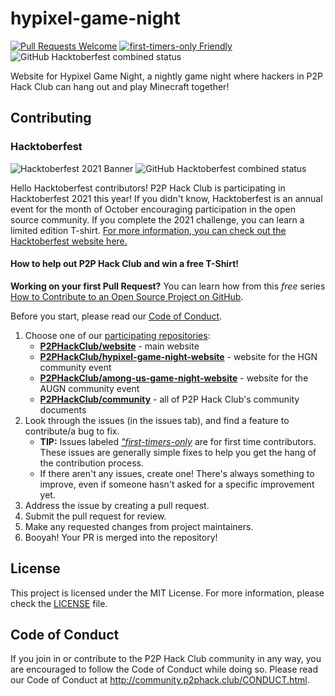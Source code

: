 # hypixel-game-night

[![Pull Requests Welcome](https://img.shields.io/badge/PRs-welcome-brightgreen.svg?style=flat)](https://makeapullrequest.com)
[![first-timers-only Friendly](https://img.shields.io/badge/first--timers--only-friendly-blue.svg)](https://www.firsttimersonly.com/)
![GitHub Hacktoberfest combined status](https://img.shields.io/github/hacktoberfest/2021/P2PHackClub/hypixel-game-night-website)

Website for Hypixel Game Night, a nightly game night where hackers in P2P Hack Club can hang out and play Minecraft together!

## Contributing

### Hacktoberfest
![Hacktoberfest 2021 Banner](https://user-images.githubusercontent.com/18013689/136124188-d4fb5a94-9361-49ef-b72c-94fe8b00f0e8.png)
![GitHub Hacktoberfest combined status](https://img.shields.io/github/hacktoberfest/2021/P2PHackClub/hypixel-game-night-website)

Hello Hacktoberfest contributors! P2P Hack Club is participating in Hacktoberfest 2021 this year! If you didn't know, Hacktoberfest is an annual event for the month of October encouraging participation in the open source community. If you complete the 2021 challenge, you can learn a limited edition T-shirt. [For more information, you can check out the Hacktoberfest website here.](https://hacktoberfest.digitalocean.com)

#### How to help out P2P Hack Club and win a free T-Shirt!

**Working on your first Pull Request?** You can learn how from this *free* series [How to Contribute to an Open Source Project on GitHub](https://kcd.im/pull-request).

Before you start, please read our [Code of Conduct](http://community.p2phack.club/CONDUCT.html).

1. Choose one of our [participating repositories](https://github.com/P2PHackClub):
      * **[P2PHackClub/website](https://github.com/P2PHackClub/website/)** - main website
      * **[P2PHackClub/hypixel-game-night-website](https://github.com/P2PHackClub/hypixel-game-night-website)** - website for the HGN community event
      * **[P2PHackClub/among-us-game-night-website](https://github.com/P2PHackClub/among-us-game-night-website)** - website for the AUGN community event
      * **[P2PHackClub/community](https://github.com/P2PHackClub/community)** - all of P2P Hack Club's community documents
2. Look through the issues (in the issues tab), and find a feature to contribute/a bug to fix.
      * **TIP:** Issues labeled [*"first-timers-only*](https://www.firsttimersonly.com) are for first time contributors. These issues are generally simple fixes to help you get the hang of the contribution process.
      * If there aren't any issues, create one! There's always something to improve, even if someone hasn't asked for a specific improvement yet.
3. Address the issue by creating a pull request.
4. Submit the pull request for review.
5. Make any requested changes from project maintainers.
6. Booyah! Your PR is merged into the repository!

## License
This project is licensed under the MIT License. For more information, please check the [LICENSE](LICENSE) file.

## Code of Conduct
If you join in or contribute to the P2P Hack Club community in any way, you are encouraged to follow the Code of Conduct while doing so. Please read our Code of Conduct at http://community.p2phack.club/CONDUCT.html.

